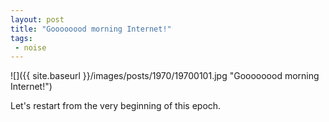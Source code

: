 ```yaml
---
layout: post
title: "Goooooood morning Internet!"
tags:
 - noise
---
```


![]({{ site.baseurl  }}/images/posts/1970/19700101.jpg "Goooooood morning Internet!")

Let's restart from the very beginning of this epoch.
